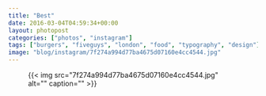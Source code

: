```yaml
---
title: "Best"
date: 2016-03-04T04:59:34+00:00
layout: photopost
categories: ["photos", "instagram"]
tags: ["burgers", "fiveguys", "london", "food", "typography", "design"]
image: "blog/instagram/7f274a994d77ba4675d07160e4cc4544.jpg"
---
```


<figure class="photo photo--square">
  {{< img src="7f274a994d77ba4675d07160e4cc4544.jpg" alt="" caption="" >}}

</figure>


